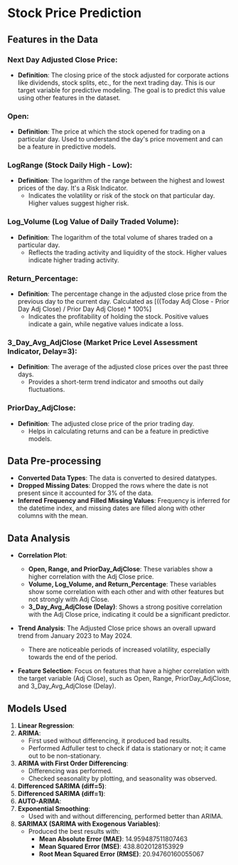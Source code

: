 # Stock Price Prediction

## Features in the Data

### Next Day Adjusted Close Price:
- **Definition**: The closing price of the stock adjusted for corporate actions like dividends, stock splits, etc., for the next trading day. This is our target variable for predictive modeling. The goal is to predict this value using other features in the dataset.

### Open:
- **Definition**: The price at which the stock opened for trading on a particular day. Used to understand the day's price movement and can be a feature in predictive models.

### LogRange (Stock Daily High - Low):
- **Definition**: The logarithm of the range between the highest and lowest prices of the day. It's a Risk Indicator.
  - Indicates the volatility or risk of the stock on that particular day. Higher values suggest higher risk.

### Log_Volume (Log Value of Daily Traded Volume):
- **Definition**: The logarithm of the total volume of shares traded on a particular day.
  - Reflects the trading activity and liquidity of the stock. Higher values indicate higher trading activity.

### Return_Percentage:
- **Definition**: The percentage change in the adjusted close price from the previous day to the current day. Calculated as \[((Today Adj Close - Prior Day Adj Close) / Prior Day Adj Close) * 100%\]
  - Indicates the profitability of holding the stock. Positive values indicate a gain, while negative values indicate a loss.

### 3_Day_Avg_AdjClose (Market Price Level Assessment Indicator, Delay=3):
- **Definition**: The average of the adjusted close prices over the past three days.
  - Provides a short-term trend indicator and smooths out daily fluctuations.

### PriorDay_AdjClose:
- **Definition**: The adjusted close price of the prior trading day.
  - Helps in calculating returns and can be a feature in predictive models.

## Data Pre-processing
- **Converted Data Types**: The data is converted to desired datatypes.
- **Dropped Missing Dates**: Dropped the rows where the date is not present since it accounted for 3% of the data.
- **Inferred Frequency and Filled Missing Values**: Frequency is inferred for the datetime index, and missing dates are filled along with other columns with the mean.

## Data Analysis
- **Correlation Plot**:
  - **Open, Range, and PriorDay_AdjClose**: These variables show a higher correlation with the Adj Close price.
  - **Volume, Log_Volume, and Return_Percentage**: These variables show some correlation with each other and with other features but not strongly with Adj Close.
  - **3_Day_Avg_AdjClose (Delay)**: Shows a strong positive correlation with the Adj Close price, indicating it could be a significant predictor.

- **Trend Analysis**: The Adjusted Close price shows an overall upward trend from January 2023 to May 2024.
  - There are noticeable periods of increased volatility, especially towards the end of the period.

- **Feature Selection**: Focus on features that have a higher correlation with the target variable (Adj Close), such as Open, Range, PriorDay_AdjClose, and 3_Day_Avg_AdjClose (Delay).

## Models Used
1. **Linear Regression**:
2. **ARIMA**:
   - First used without differencing, it produced bad results.
   - Performed Adfuller test to check if data is stationary or not; it came out to be non-stationary.
3. **ARIMA with First Order Differencing**:
   - Differencing was performed.
   - Checked seasonality by plotting, and seasonality was observed.
4. **Differenced SARIMA (diff=5)**:
5. **Differenced SARIMA (diff=1)**:
6. **AUTO-ARIMA**:
7. **Exponential Smoothing**:
   - Used with and without differencing, performed better than ARIMA.
8. **SARIMAX (SARIMA with Exogenous Variables)**:
   - Produced the best results with:
     - **Mean Absolute Error (MAE)**: 14.959487511807463
     - **Mean Squared Error (MSE)**: 438.8020128153929
     - **Root Mean Squared Error (RMSE)**: 20.94760160055067

